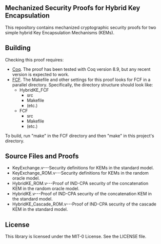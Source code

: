 ## Mechanized Security Proofs for Hybrid Key Encapsulation

This repository contains mechanized cryptographic security proofs for two simple hybrid Key Encapsulation Mechanisms (KEMs). 

## Building

Checking this proof requires:
* [Coq](https://coq.inria.fr/). The proof has been tested with Coq version 8.9, but any recent version is expected to work. 
* [FCF](https://github.com/adampetcher/fcf). The Makefile and other settings for this proof looks for FCF in a parallel directory. Specifically, the directory structure should look like:
  * HybridKE_FCF
    * src
    * Makefile
    * (etc.)
  * FCF
    * src
    * Makefile
    * (etc.)

To build, run "make" in the FCF directory and then "make" in this project's directory.

## Source Files and Proofs

* KeyExchange.v---Security definitions for KEMs in the standard model.
* KeyExchange_ROM.v---Security definitions for KEMs in the random oracle model.
* HybridKE_ROM.v---Proof of IND-CPA security of the concatenation KEM in the random oracle model.
* HybridKE.v---Proof of IND-CPA security of the concatenation KEM in the standard model.
* HybridKE_Cascade_ROM.v---Proof of IND-CPA security of the cascade KEM in the standard model.


## License

This library is licensed under the MIT-0 License. See the LICENSE file.

